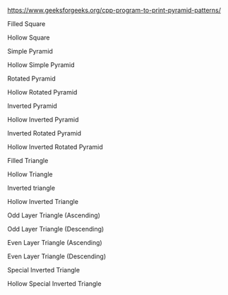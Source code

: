 https://www.geeksforgeeks.org/cpp-program-to-print-pyramid-patterns/

Filled Square

Hollow Square

Simple Pyramid

Hollow Simple Pyramid

Rotated Pyramid

Hollow Rotated Pyramid

Inverted Pyramid

Hollow Inverted Pyramid

Inverted Rotated Pyramid

Hollow Inverted Rotated Pyramid

Filled Triangle

Hollow Triangle

Inverted triangle

Hollow Inverted Triangle

Odd Layer Triangle (Ascending)

Odd Layer Triangle (Descending)

Even Layer Triangle (Ascending)

Even Layer Triangle (Descending)

Special Inverted Triangle


Hollow Special Inverted Triangle
